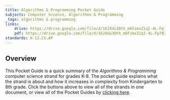 ```yaml
---
title: Algorithms & Programming Pocket Guide
subjects: Computer Science, Algorithms & Programming
_tags: algorithms & programming
links:
    drive: https://drive.google.com/file/d/16JXdu3Oth_m6FzmxZiqI-4L-Fp7B3FWZ/view?usp=drive_link
    pdf: https://drive.google.com/file/d/16JXdu3Oth_m6FzmxZiqI-4L-Fp7B3FWZ/view?usp=drive_link
standards: K-12.CS.AP
---
```


## Overview

This Pocket Guide is a quick summary of the *Algorithms & Programming* computer science strand for grades K-8. The pocket guide explains what the strand is about and how it increases in complexity from Kindergarten to 8th grade. Click the buttons above to view all of the strands in one document, or view all of the Pocket Guides by [clicking here](/library/browse/pocket-guides).